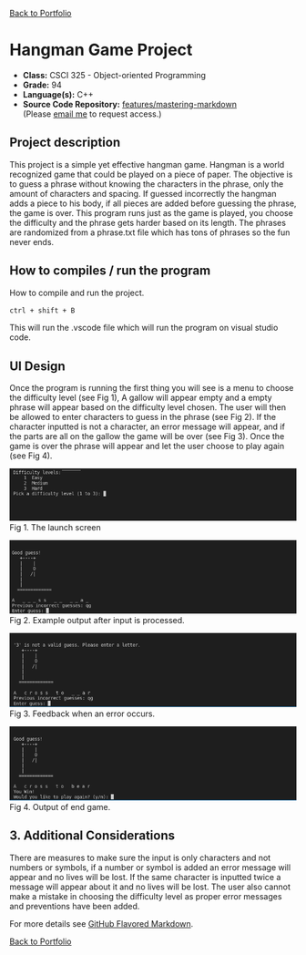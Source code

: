 [Back to Portfolio](./)

Hangman Game Project
===============

-   **Class:** CSCI 325 - Object-oriented Programming
-   **Grade:** 94
-   **Language(s):** C++
-   **Source Code Repository:** [features/mastering-markdown](https://guides.github.com/features/mastering-markdown/)  
    (Please [email me](mailto:badiaz@csustudent.net?subject=GitHub%20Access) to request access.)

## Project description

This project is a simple yet effective hangman game. Hangman is a world recognized game that could be played on a piece of paper. The objective is to guess a phrase without knowing the characters in the phrase, only the amount of characters and spacing. If guessed incorrectly the hangman adds a piece to his body, if all pieces are added before guessing the phrase, the game is over. This program runs just as the game is played, you choose the difficulty and the phrase gets harder based on its length. The phrases are randomized from a phrase.txt file which has tons of phrases so the fun never ends.

## How to compiles / run the program

How to compile and run the project.

```bash
ctrl + shift + B
```

This will run the .vscode file which will run the program on visual studio code.

## UI Design

Once the program is running the first thing you will see is a menu to choose the difficulty level (see Fig 1), A gallow will appear empty and a empty phrase will appear based on the difficulty level chosen. The user will then be allowed to enter characters to guess in the phrase (see Fig 2). If the character inputted is not a character, an error message will appear, and if the parts are all on the gallow the game will be over (see Fig 3). Once the game is over the phrase will appear and let the user choose to play again (see Fig 4).

![screenshot](images/hangman_1.PNG)
Fig 1. The launch screen

![screenshot](images/hangman_2.PNG)
Fig 2. Example output after input is processed.

![screenshot](images/hangman_3.PNG)
Fig 3. Feedback when an error occurs.

![screenshot](images/hangman_4.PNG)
Fig 4. Output of end game.

## 3. Additional Considerations

There are measures to make sure the input is only characters and not numbers or symbols, if a number or symbol is added an error message will appear and no lives will be lost. If the same character is inputted twice a message will appear about it and no lives will be lost. The user also cannot make a mistake in choosing the difficulty level as proper error messages and preventions have been added.

For more details see [GitHub Flavored Markdown](https://guides.github.com/features/mastering-markdown/).

[Back to Portfolio](./)
